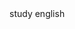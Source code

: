  <!DOCTYPE html>
<html lang="en-us">
<head>
    <title>study english</title>
  	<meta charset="utf-8">
</head>
<body>
<p1> study english </p1>
</body>
</html>
